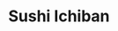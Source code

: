 ---
layout: place
title: "Sushi Ichiban"
permalink: /illinois/champaign/sushi-ichiban.html
stateAbbr: IL
stateName: Illinois
cityName: Champaign
place_id: ChIJm91feD_XDIgRGK707_uqJ-g
photos:
  - name: >-
      places/ChIJm91feD_XDIgRGK707_uqJ-g/photos/AeeoHcLA99EOzz6yqmS7tNHa11I4LANJe_BjOPrxG3ZhYOvX6n1emkt8-oV1fMWbU61sImAUygtXXRIM5Jbehu1rZ_NJG6JBKqMwndzFX3J78UcvXlOTA7eY30IS4GHiwPxY8wqYu6ollLaQvHqpVTS6PYONPjUTZb79V6NwPBk033PB96HOI0v3NglM8kMTF4whU05la8jO-fIjRuAQkiFa9BUWBpHI1YCtlbppbsnfGhDZYJTHZGw-EnSSL3ZR8DMOg7ryZPPIo0VmvkCcXB0Z58Layohb24GKZSebaOb2dphervQ6qsEfZzcVujQyd01EymLwZSVX7Dtye0VbDOgGuRb9pMJ_uMwBJ3x4Abd-imeKqALdGjdmLU30FaJGY0lFxVxZtCmjoTaKcX4tXpqVGKhBhjX_R_15Q2qgYYjbiwvBQP4Q
    widthPx: 4800
    heightPx: 2700
    authorAttributions:
      - displayName: A N
        uri: https://maps.google.com/maps/contrib/102213776552982240876
        photoUri: >-
          https://lh3.googleusercontent.com/a/ACg8ocIBGzl7FbvEuk9MR-tJuiA9ZGINjD_twOdmb1sc_fJsVkXHB1Is=s100-p-k-no-mo
    flagContentUri: >-
      https://www.google.com/local/imagery/report/?cb_client=maps_api_places.places_api&image_key=!1e10!2sCIHM0ogKEICAgID4nJjPsAE&hl=en-US
    googleMapsUri: >-
      https://www.google.com/maps/place//data=!3m4!1e2!3m2!1sCIHM0ogKEICAgID4nJjPsAE!2e10!4m2!3m1!1s0x880cd73f785fdd9b:0xe827aafbeff4ae18
  - name: >-
      places/ChIJm91feD_XDIgRGK707_uqJ-g/photos/AeeoHcLeL-mcizKQcBVGfmdhHxooQNsPPg0SUXNSeu9YA145N3RvO11IgqFMjdrPB6_iAD1l3O1W42dyNpNQCeLHHlyNL4U8dRE7Nw1igi5y2JbTnQxnXSi_ALyi32sb6Ijxqu6IVXBrDLHc3o4ekeNm_Bc9FgBl3NSploE9s57HrD5t13J2HYLW4tUIb_fHI1frgVV8gw6tRQ045-zNGAYCAvb83KXPt_K1fd-8G0m_umT01pGQSVwpT-FMzyq9N7_371kYfyrbRNE45sPCMeXRmX-LAeyAXrQAkMR7Zvvav-Rk6Q
    widthPx: 4000
    heightPx: 1848
    authorAttributions:
      - displayName: Sushi Ichiban
        uri: https://maps.google.com/maps/contrib/116622577073436675201
        photoUri: >-
          https://lh3.googleusercontent.com/a/ACg8ocK7r3FK-PbpZQ-YxpIoQldbIKWnXcwn7CKrJIPN02G59soeQQ=s100-p-k-no-mo
    flagContentUri: >-
      https://www.google.com/local/imagery/report/?cb_client=maps_api_places.places_api&image_key=!1e10!2sAF1QipOomTKdyrhngmlC8lY_RKCSKTIYKIQ25iA9xfTg&hl=en-US
    googleMapsUri: >-
      https://www.google.com/maps/place//data=!3m4!1e2!3m2!1sAF1QipOomTKdyrhngmlC8lY_RKCSKTIYKIQ25iA9xfTg!2e10!4m2!3m1!1s0x880cd73f785fdd9b:0xe827aafbeff4ae18
  - name: >-
      places/ChIJm91feD_XDIgRGK707_uqJ-g/photos/AeeoHcJ0xlU267gSE9bZRYasG2Od086X1XE2UB4RAebOjkDnOyUbTMptbeQ35vVXLO-pBVCgK7BH-56FJYGBkaeVe7y5xMODDpUt4YnikcyzEtJIc05s7RDZM5SRtl5PfygEaJxykXp-vgKfRFlgmRhAogVc7ZklYgSyWmdKQmyqkFKX3f8q9jxNp1UDFlS0XHn8UCQrkGGMBVlUS2LDYL_orBcqe8NEdcddoUWXzkN6zUv_n0uzns3bulJOO9z19JCaHXo2LvOGJTHfnDLdjZ2__9u3vON9Mr_kvDTC3TJ7Na0MeSXmNvcq2_QU2yFTFGfz4p9_sfdN96SDE0mlAXlxuDK-kb6x0XyqPBjbta4h6NAW2mC-sJldmI6APl5QejbvC9VI50jVTnLumnU5e6z0MstrEJs6acjseP0gAtV_CBUf2w
    widthPx: 3328
    heightPx: 2114
    authorAttributions:
      - displayName: Willy
        uri: https://maps.google.com/maps/contrib/101471909180973934178
        photoUri: >-
          https://lh3.googleusercontent.com/a/ACg8ocKbVUqBk9VVlmjr-JDmIZHHo31gG7lr5_uZjr79OtqwzDIKxw=s100-p-k-no-mo
    flagContentUri: >-
      https://www.google.com/local/imagery/report/?cb_client=maps_api_places.places_api&image_key=!1e10!2sCIHM0ogKEICAgIDDsJq-Jw&hl=en-US
    googleMapsUri: >-
      https://www.google.com/maps/place//data=!3m4!1e2!3m2!1sCIHM0ogKEICAgIDDsJq-Jw!2e10!4m2!3m1!1s0x880cd73f785fdd9b:0xe827aafbeff4ae18
  - name: >-
      places/ChIJm91feD_XDIgRGK707_uqJ-g/photos/AeeoHcIYKlPF9LJtY0Kt7Q17ycN01DLhc4VQta3_EPOr2JgAiR83q6TOy95EPzBOJrSTmkGikNFV8-DwZOBdeITlDegXVjlGo0JA1KRliFKvoRtgwUH3nLDDgrqUxUgkTdBk4_D6yC46zBAcd76Dri7awkIuKOiMk4L_HQOUqj43oqx7LlEiG8wKSQ8hR_BkE6abDeFb2VcoQoCBZ-atuVcI4yem4cBq3ohYgwlkKh1XF4mbWouuaW6kdy5H31wwpe0XdHEbE6ythv4eqbiViLdIhhX_omUAqs81HMdgGcQkkUT7tPD6MVemm4s56qtnq8Amr_kA2DzDNxlah2p23GKsFJJeSUJBte927Y8pR2Xkej66B9M07MOasRwOlMqWphGWBW53uJJ3NV6Op_OJvxGb1l7y4XGdDjfG7BKrEDIteR0J_Q
    widthPx: 4032
    heightPx: 3024
    authorAttributions:
      - displayName: Dongkyu Lee
        uri: https://maps.google.com/maps/contrib/108749591843150117278
        photoUri: >-
          https://lh3.googleusercontent.com/a-/ALV-UjWL9y5c5pQrNiCfddE8eDIFWKRA8xLGSG44Dd487Mhpu9Yvsbggpw=s100-p-k-no-mo
    flagContentUri: >-
      https://www.google.com/local/imagery/report/?cb_client=maps_api_places.places_api&image_key=!1e10!2sCIHM0ogKEICAgIDMv8WPMw&hl=en-US
    googleMapsUri: >-
      https://www.google.com/maps/place//data=!3m4!1e2!3m2!1sCIHM0ogKEICAgIDMv8WPMw!2e10!4m2!3m1!1s0x880cd73f785fdd9b:0xe827aafbeff4ae18
  - name: >-
      places/ChIJm91feD_XDIgRGK707_uqJ-g/photos/AeeoHcL46UX8HPaSafxU2w2ZaZLWhEwaO-HM_enruoG0T0qo9lWmp-wqvU9z5ejuwSz8zZ8tHBA-UAx6Vp3s5TRlmFEmaQgrP9ZHnBPP5d92aQanY0eaEku0u4xCmGna24gcDuXwffk3yWx2wzEI9LSW2pQ_NzRlRByYr6tHvqaM9xRNlbuFJQWsiJWzXj7Sp_GI6I7_jpps52uuvGtudShqnpJ9Z2g0YKrWA7Vtu71eY-55pMI5bq4xTJLyp0bLVWL0LnkNdExOLvswoCGCl2P0n_fSYB14HmLiO8OxzlcdPHE1yGdchDfYf-gm4xJkqVGpo-sc5xeerjsK-597qZU_Aoa40MJzGuKmP95OSxrA-DertsP_ZguyjzD1hHjgDAv73jhlAChk5ez_E9iXAAeic0Ek6nZWPlGGB5IItSZqmcQHIQA
    widthPx: 3024
    heightPx: 4032
    authorAttributions:
      - displayName: Ben Nguyen
        uri: https://maps.google.com/maps/contrib/110215965315691814325
        photoUri: >-
          https://lh3.googleusercontent.com/a-/ALV-UjUIT0e9yeLnV_zy5J9yLCBUifTQoIwrPLKeopVNAmbRwRGIzz2z=s100-p-k-no-mo
    flagContentUri: >-
      https://www.google.com/local/imagery/report/?cb_client=maps_api_places.places_api&image_key=!1e10!2sCIHM0ogKEICAgIC2zqCoqgE&hl=en-US
    googleMapsUri: >-
      https://www.google.com/maps/place//data=!3m4!1e2!3m2!1sCIHM0ogKEICAgIC2zqCoqgE!2e10!4m2!3m1!1s0x880cd73f785fdd9b:0xe827aafbeff4ae18
  - name: >-
      places/ChIJm91feD_XDIgRGK707_uqJ-g/photos/AeeoHcJDuiz35Ef-ADcYzZaJbDEXiG0Ro7jBT4RecMCJpChxQlI_LVO1rH2ktz6JcFzvGZ6-AL1Dby_jMVgq8-CGIPsu3zcg5XKbrVd4N8N_0s6cmBtmdm5N0k7m8lbskvnyOl0j-dGrZkvi-7PyLRQnvS1FSnDA5GuKdTya0wEzivmAWHYK669-6p9s6ut8yFJvX9k0stZLNGXzt3Y3tIS_g9DikGu0RYGuCy8aa05IjrkoypziPqqtoNgdHd2J1Ha7sUidswFuMwIrn-h_qydg09amNtVXexH9ogMyiTcyf3iJaRh7vCYN5CCESIWksGWKD0ItV2L59nrkNffWFjrRdqvy_w9dPLQa5k71zCkWR9t6V0Oi9dSNhq0VP3MFF2GUeqip9mkloNB7Dcs-yjdUCV557fNR7gKCoAmVKgGcrqvqWg
    widthPx: 4032
    heightPx: 2268
    authorAttributions:
      - displayName: Michael Ramos
        uri: https://maps.google.com/maps/contrib/118106314830141786865
        photoUri: >-
          https://lh3.googleusercontent.com/a-/ALV-UjWY6JYQUlwMNzyGT24pI7VwJjhzpsCoyz7t9O_76DeUWMu498CLew=s100-p-k-no-mo
    flagContentUri: >-
      https://www.google.com/local/imagery/report/?cb_client=maps_api_places.places_api&image_key=!1e10!2sCIHM0ogKEICAgICK1ueSCg&hl=en-US
    googleMapsUri: >-
      https://www.google.com/maps/place//data=!3m4!1e2!3m2!1sCIHM0ogKEICAgICK1ueSCg!2e10!4m2!3m1!1s0x880cd73f785fdd9b:0xe827aafbeff4ae18
  - name: >-
      places/ChIJm91feD_XDIgRGK707_uqJ-g/photos/AeeoHcL_iKWGm_gl1ltnkFFUIVfaeAoeJ6DgMH9kWUU3AFg89vuOEOuKreCEbeRzlY45g4MYX72CO3i1AuG-LGzYGhnaiwnfbe6NVaqASWwz6cqbB9uhC23W11aMuSuCvtAu6UlSnQYlUqqanm2KFauZdOtmHzuk3_5SM0RqD-UZhMdoOtjgIbweqj-bkTmz-GB_fwU3ycG1lV9JIdnHO-csuANJuKo1Y2gAzR5127PiIDxEKNLMLroZ3ujFvpb96OG_MgTT_9GQGVwM4hGCUK-l6hr0sgTrPF1LkPzQpgbmZLcxI9opkZswlH_2S90ZTEdqElsxHdew4QVGGLQZCiSt0t7TSrJTFFZLtk_7sMfWB-gTHAakCFxwkpzUc46omei417BcGv5PAwat9wsKgt9rHKgTaXYZVrw5PNCm08pWPhJXOw
    widthPx: 4032
    heightPx: 2268
    authorAttributions:
      - displayName: Miguel Fernandez
        uri: https://maps.google.com/maps/contrib/110818697914146054000
        photoUri: >-
          https://lh3.googleusercontent.com/a/ACg8ocLPoZVs8ghUXhJgwMYbRkStq6Gr4tklVyjvLbrqu_s2JN1ghQ=s100-p-k-no-mo
    flagContentUri: >-
      https://www.google.com/local/imagery/report/?cb_client=maps_api_places.places_api&image_key=!1e10!2sCIHM0ogKEICAgIDsmc-2KA&hl=en-US
    googleMapsUri: >-
      https://www.google.com/maps/place//data=!3m4!1e2!3m2!1sCIHM0ogKEICAgIDsmc-2KA!2e10!4m2!3m1!1s0x880cd73f785fdd9b:0xe827aafbeff4ae18
  - name: >-
      places/ChIJm91feD_XDIgRGK707_uqJ-g/photos/AeeoHcLbiddpfDZHyGDaFQwfNbwafZJW0-zK9B_EG5PDtm8Hewo9xsOw4fi7DHv-8IeDPZiUnlhuuBexhhChhf5Jmf640b9Fm1ZnQcOEe7TQdgMOUXkt-E_7YhQSbGnjsUj4DvJcatKk2azhLOPCurQbw1jH9qCoxKZVII5l9wFgDESasrKNo-lXmW7FCl4MEH_IRu2r2f5UVgqrdg0q4PB7SNPEGfHGHHS0Mz8-54s9whRdLIo-u-M0DDla8L__5DgAamxJa19x96nxGh7IThNWRZLdthXHTYgG3D4xSe0eVEiA_99PazP-Nap89UJBAht_j4NEEWRDXzWIQIiw-RlQnqPDBrpDy6fcEJnx394dp-YO8-d_0L2Ksk5AV7CXaIwE9rlMoNxMcghqV4t9QPBsO2MMKJMFg9DtUncNLsf5BgrKJw
    widthPx: 4032
    heightPx: 1960
    authorAttributions:
      - displayName: Edward Greenspan
        uri: https://maps.google.com/maps/contrib/116079702207828246454
        photoUri: >-
          https://lh3.googleusercontent.com/a/ACg8ocIlQBfKJYbHflFLZ_IAkWLNbpv4GKPzdXwgxXjxR96WNwZp9Aw_=s100-p-k-no-mo
    flagContentUri: >-
      https://www.google.com/local/imagery/report/?cb_client=maps_api_places.places_api&image_key=!1e10!2sCIHM0ogKEICAgICKo-CDKQ&hl=en-US
    googleMapsUri: >-
      https://www.google.com/maps/place//data=!3m4!1e2!3m2!1sCIHM0ogKEICAgICKo-CDKQ!2e10!4m2!3m1!1s0x880cd73f785fdd9b:0xe827aafbeff4ae18
  - name: >-
      places/ChIJm91feD_XDIgRGK707_uqJ-g/photos/AeeoHcKt21NGU0S66NCZ7wjZ3j5j02wj-2uM-9qTevjoyIN4slIc9WUz7bZ_SKMv7Rmmh2InsJmw4uJ_s6Ik7RZX0VsRHYM6hqVwyyb4kaqli_g4xTaFaRi9vTH8Qfb0zjOIUxdsbLIQi-682jZnpsl2IicAUZx28n_1b4fN2AJfuaocWzf7z5cyC6CfMY0Iy1bSHe5VkT-CuYnBKvYQSRu0L3q5nmN4dpoDn0HVvQeresdY-cFSvP3aPc3lq9mZDfSYovxxpKhktH2tTpEOUftG8gXuyRkvczvDYnLSkcKKY8AXpkF-rv4XW6rVSRT4S_gvsugWJXYTdZlxk3h_C_Nm1aUdlOmiUVH4Ufr-OlBcsNuDl0mXfNZgY7mdDTwLFYuc_JY1vBWwC0WspAgjpBGm2P4SxCfn-PLqoZVtj36uYO43Hrg
    widthPx: 3000
    heightPx: 4000
    authorAttributions:
      - displayName: Willy
        uri: https://maps.google.com/maps/contrib/101471909180973934178
        photoUri: >-
          https://lh3.googleusercontent.com/a/ACg8ocKbVUqBk9VVlmjr-JDmIZHHo31gG7lr5_uZjr79OtqwzDIKxw=s100-p-k-no-mo
    flagContentUri: >-
      https://www.google.com/local/imagery/report/?cb_client=maps_api_places.places_api&image_key=!1e10!2sCIHM0ogKEICAgIDDsJq-xwE&hl=en-US
    googleMapsUri: >-
      https://www.google.com/maps/place//data=!3m4!1e2!3m2!1sCIHM0ogKEICAgIDDsJq-xwE!2e10!4m2!3m1!1s0x880cd73f785fdd9b:0xe827aafbeff4ae18
  - name: >-
      places/ChIJm91feD_XDIgRGK707_uqJ-g/photos/AeeoHcLeUZSnrQepJZ2Fr2aotz_3as16GiwtQiFCEtxqoPy1GFPZ-rn-_4KYXCOpfy141ylwKUijiQStrvjC6nlHmlwKIfKQ3nszscClTMZP8aTYHqoNv17GspoosjVErqwwM1TRtLzs4BhebnPVywojOdr1pj_cVRBV-sdM24yUqfAvoM-iHXzNZDwJjifJFCa9ESFcmtPnEy3QlXsVOkxhxuDVb2tseHS118_ZxdeKw2VlYJl5qUQPKME_RZdj4KN99FiprcAbQVd65vbhYbM664lrCl1Louq28ZHTF185PVi5NdGQRf3rX03Q78HgqvDVb_HuALY54hWgTKkm8-3JWQjXaHPKqzAQL9Fz1kFxznDq0TlRYk8BJLvli_3TzZjYwE6pAegcp2_uKWa6UNK1Fm7vpw7Bf5ICHWofCO1BMmq4RA
    widthPx: 3264
    heightPx: 4352
    authorAttributions:
      - displayName: Aditi Partap
        uri: https://maps.google.com/maps/contrib/101898271733736383074
        photoUri: >-
          https://lh3.googleusercontent.com/a/ACg8ocJxO6W-MwZnoLmDfK0qKeFJ-xmovnH9H7HVTSQWTszBfDcnfQ=s100-p-k-no-mo
    flagContentUri: >-
      https://www.google.com/local/imagery/report/?cb_client=maps_api_places.places_api&image_key=!1e10!2sCIHM0ogKEICAgID836Ssfw&hl=en-US
    googleMapsUri: >-
      https://www.google.com/maps/place//data=!3m4!1e2!3m2!1sCIHM0ogKEICAgID836Ssfw!2e10!4m2!3m1!1s0x880cd73f785fdd9b:0xe827aafbeff4ae18
address: 619 S Wright St, Champaign, IL 61820, USA
street: 619 S Wright St
city: Champaign
state: IL
zip: '61820'
country: USA
neighborhood: Campustown
latitude: '40.110791'
longitude: '-88.229048'
accessibility_options:
  wheelchairAccessibleEntrance: true
  wheelchairAccessibleSeating: true
business_status: OPERATIONAL
name: Sushi Ichiban
google_maps_links:
  directionsUri: >-
    https://www.google.com/maps/dir//''/data=!4m7!4m6!1m1!4e2!1m2!1m1!1s0x880cd73f785fdd9b:0xe827aafbeff4ae18!3e0
  placeUri: https://maps.google.com/?cid=16728527339930299928
  writeAReviewUri: >-
    https://www.google.com/maps/place//data=!4m3!3m2!1s0x880cd73f785fdd9b:0xe827aafbeff4ae18!12e1
  reviewsUri: >-
    https://www.google.com/maps/place//data=!4m4!3m3!1s0x880cd73f785fdd9b:0xe827aafbeff4ae18!9m1!1b1
  photosUri: >-
    https://www.google.com/maps/place//data=!4m3!3m2!1s0x880cd73f785fdd9b:0xe827aafbeff4ae18!10e5
primary_type: Sushi Restaurant
opening_hours:
  regular: null
  current: null
secondary_opening_hours:
  regular:
    weekdayDescriptions: null
    type: null
  current:
    weekdayDescriptions: null
    type: null
phone: (217) 954-0493
price_level: PRICE_LEVEL_INEXPENSIVE
price_range: $10 &ndash; $20
rating: '3.9'
rating_count: 407
website: https://www.sushiichiban.net/
description: >-
  Simple counter-serve place for sushi & Japanese basics like noodle soups &
  teriyaki dishes.
reviews:
  - name: >-
      places/ChIJm91feD_XDIgRGK707_uqJ-g/reviews/ChZDSUhNMG9nS0VJQ0FnTURRa2RMclRnEAE
    relativePublishTimeDescription: a month ago
    rating: 5
    text:
      text: >-
        High-quality food at a reasonable price. Very thorough and honest
        communication. Helped me choose the menu. Offered a free water bottle
        per order. Nice environment, though not very spacious. Will definitely
        go back again and hope they continue maintaining the quality of the
        food.
      languageCode: en
    originalText:
      text: >-
        High-quality food at a reasonable price. Very thorough and honest
        communication. Helped me choose the menu. Offered a free water bottle
        per order. Nice environment, though not very spacious. Will definitely
        go back again and hope they continue maintaining the quality of the
        food.
      languageCode: en
    authorAttribution:
      displayName: Raihan Rahman
      uri: https://www.google.com/maps/contrib/111880849918379662819/reviews
      photoUri: >-
        https://lh3.googleusercontent.com/a-/ALV-UjW587Z60N4OvGQGTxZc4yYiBibL10BTpswo8stFkEX9yY0LfS5Y=s128-c0x00000000-cc-rp-mo
    publishTime: '2025-03-11T16:23:23.143147Z'
    flagContentUri: >-
      https://www.google.com/local/review/rap/report?postId=ChZDSUhNMG9nS0VJQ0FnTURRa2RMclRnEAE&d=17924085&t=1
    googleMapsUri: >-
      https://www.google.com/maps/reviews/data=!4m6!14m5!1m4!2m3!1sChZDSUhNMG9nS0VJQ0FnTURRa2RMclRnEAE!2m1!1s0x880cd73f785fdd9b:0xe827aafbeff4ae18
  - name: >-
      places/ChIJm91feD_XDIgRGK707_uqJ-g/reviews/ChZDSUhNMG9nS0VJQ0FnTUNJaXRMMkdREAE
    relativePublishTimeDescription: a week ago
    rating: 1
    text:
      text: >-
        Absolutely a FRAUD. Would NOT recommend  this restaurant to anyone who
        wants to try real sushi or simply wants some fresh food.

        The first time I came here last year, ingredients in sushi had a really
        weird rotten smell. The crab stick in sushi didn’t look fresh and had a
        bad and stinky smell.


        My friends invited me to this restaurant this year, so I gave this
        restaurant a second chance and decided to try something other than
        sushi. I ordered their spicy beef noodle.

        Guess what? It tastes EXACTLY the same as SHIN INSTANT NOODLE, which
        costs $1.5 in a grocery store. They did add some beef, sauces, and one
        egg into the noodle, but it doesn’t make any sense to sell it more than
        TEN TIMES the price. It’s not worth it at all.
      languageCode: en
    originalText:
      text: >-
        Absolutely a FRAUD. Would NOT recommend  this restaurant to anyone who
        wants to try real sushi or simply wants some fresh food.

        The first time I came here last year, ingredients in sushi had a really
        weird rotten smell. The crab stick in sushi didn’t look fresh and had a
        bad and stinky smell.


        My friends invited me to this restaurant this year, so I gave this
        restaurant a second chance and decided to try something other than
        sushi. I ordered their spicy beef noodle.

        Guess what? It tastes EXACTLY the same as SHIN INSTANT NOODLE, which
        costs $1.5 in a grocery store. They did add some beef, sauces, and one
        egg into the noodle, but it doesn’t make any sense to sell it more than
        TEN TIMES the price. It’s not worth it at all.
      languageCode: en
    authorAttribution:
      displayName: Vanessa Stewart
      uri: https://www.google.com/maps/contrib/115978114331530513676/reviews
      photoUri: >-
        https://lh3.googleusercontent.com/a/ACg8ocLd1pwLDjtuIGVPN2D5q88rphKHSpBQIKfpo2_lP5Z-pRMFIjA=s128-c0x00000000-cc-rp-mo
    publishTime: '2025-04-01T00:09:52.698320Z'
    flagContentUri: >-
      https://www.google.com/local/review/rap/report?postId=ChZDSUhNMG9nS0VJQ0FnTUNJaXRMMkdREAE&d=17924085&t=1
    googleMapsUri: >-
      https://www.google.com/maps/reviews/data=!4m6!14m5!1m4!2m3!1sChZDSUhNMG9nS0VJQ0FnTUNJaXRMMkdREAE!2m1!1s0x880cd73f785fdd9b:0xe827aafbeff4ae18
  - name: >-
      places/ChIJm91feD_XDIgRGK707_uqJ-g/reviews/ChZDSUhNMG9nS0VJQ0FnSURobkxqV1p3EAE
    relativePublishTimeDescription: a month ago
    rating: 1
    text:
      text: >-
        I went here for my birthday dinner yesterday. The food was delicious and
        amazing. I got some sushi! Upon paying, me and my friends paid for
        drinks. We didn’t know we had paid for a canned drink over a bottled
        drink and the owner/manager was yelling at us and being aggressive that
        we grabbed a bottled drink (that was 20 cents more expensive) and we had
        offered to pay the difference and he just continued causing a scene. I’d
        go back for the food, 100% but the manager needs therapy.


        (Check his reply for a sorry excuse over pocket change and a fault ON
        HIM)


        Owner now replies again and tries to justify his employee making a
        simple mistake and not clarifying prices of drinks. AGAIN, I offered to
        pay the small difference of POCKETCHANGE for my drink and owner still
        made a scene yelling at me in his restaurant.
      languageCode: en
    originalText:
      text: >-
        I went here for my birthday dinner yesterday. The food was delicious and
        amazing. I got some sushi! Upon paying, me and my friends paid for
        drinks. We didn’t know we had paid for a canned drink over a bottled
        drink and the owner/manager was yelling at us and being aggressive that
        we grabbed a bottled drink (that was 20 cents more expensive) and we had
        offered to pay the difference and he just continued causing a scene. I’d
        go back for the food, 100% but the manager needs therapy.


        (Check his reply for a sorry excuse over pocket change and a fault ON
        HIM)


        Owner now replies again and tries to justify his employee making a
        simple mistake and not clarifying prices of drinks. AGAIN, I offered to
        pay the small difference of POCKETCHANGE for my drink and owner still
        made a scene yelling at me in his restaurant.
      languageCode: en
    authorAttribution:
      displayName: a
      uri: https://www.google.com/maps/contrib/116499193601360660927/reviews
      photoUri: >-
        https://lh3.googleusercontent.com/a/ACg8ocJTh7tOv88CXG2KGX0PMkx4YgT9FapzMxCo8uKo9vXF0w97lQ=s128-c0x00000000-cc-rp-mo
    publishTime: '2025-02-13T18:48:38.328855Z'
    flagContentUri: >-
      https://www.google.com/local/review/rap/report?postId=ChZDSUhNMG9nS0VJQ0FnSURobkxqV1p3EAE&d=17924085&t=1
    googleMapsUri: >-
      https://www.google.com/maps/reviews/data=!4m6!14m5!1m4!2m3!1sChZDSUhNMG9nS0VJQ0FnSURobkxqV1p3EAE!2m1!1s0x880cd73f785fdd9b:0xe827aafbeff4ae18
  - name: >-
      places/ChIJm91feD_XDIgRGK707_uqJ-g/reviews/ChdDSUhNMG9nS0VJQ0FnTUNRdnZiSnNnRRAB
    relativePublishTimeDescription: a month ago
    rating: 5
    text:
      text: >-
        It's my favorite restaurant on campus, I come by every single week. The
        2 and 3 roll deals are wonderful. My favorite rolls are the Palatine,
        spicy tuna, and boston roll. I always come for tonkotsu ramen when I am
        sick, and grilled saba or chicken teriyaki when I am hungry. Location is
        good and owners are nice. One time I got a wrong order and the owner
        quickly corrected it and even gave me an additional roll to take home. I
        hope this place never goes down ^_^
      languageCode: en
    originalText:
      text: >-
        It's my favorite restaurant on campus, I come by every single week. The
        2 and 3 roll deals are wonderful. My favorite rolls are the Palatine,
        spicy tuna, and boston roll. I always come for tonkotsu ramen when I am
        sick, and grilled saba or chicken teriyaki when I am hungry. Location is
        good and owners are nice. One time I got a wrong order and the owner
        quickly corrected it and even gave me an additional roll to take home. I
        hope this place never goes down ^_^
      languageCode: en
    authorAttribution:
      displayName: R. Talagadadeevi
      uri: https://www.google.com/maps/contrib/100293916779339653782/reviews
      photoUri: >-
        https://lh3.googleusercontent.com/a-/ALV-UjWaGMiVwHWknVa5TlY2L5XXtY9ckhnfVwybg-znQC6mES7ki10p=s128-c0x00000000-cc-rp-mo
    publishTime: '2025-03-04T17:40:07.669476Z'
    flagContentUri: >-
      https://www.google.com/local/review/rap/report?postId=ChdDSUhNMG9nS0VJQ0FnTUNRdnZiSnNnRRAB&d=17924085&t=1
    googleMapsUri: >-
      https://www.google.com/maps/reviews/data=!4m6!14m5!1m4!2m3!1sChdDSUhNMG9nS0VJQ0FnTUNRdnZiSnNnRRAB!2m1!1s0x880cd73f785fdd9b:0xe827aafbeff4ae18
  - name: >-
      places/ChIJm91feD_XDIgRGK707_uqJ-g/reviews/ChZDSUhNMG9nS0VJQ0FnTUNncUxUV0hnEAE
    relativePublishTimeDescription: a month ago
    rating: 1
    text:
      text: >-
        Owner was aggressive from his employees failure to mention prices, I saw
        another review stating owner was yelling at them over a mistagged drink
        that cost a measly .25 cents difference. Never coming back again. Not
        even for the food. Owner needs to grow up.
      languageCode: en
    originalText:
      text: >-
        Owner was aggressive from his employees failure to mention prices, I saw
        another review stating owner was yelling at them over a mistagged drink
        that cost a measly .25 cents difference. Never coming back again. Not
        even for the food. Owner needs to grow up.
      languageCode: en
    authorAttribution:
      displayName: Nick
      uri: https://www.google.com/maps/contrib/102477397948382699463/reviews
      photoUri: >-
        https://lh3.googleusercontent.com/a/ACg8ocIr5cQ2EHRXnJgbV52MtGEldFl3GnwT9TXP-n4QO6tVztdJyA=s128-c0x00000000-cc-rp-mo
    publishTime: '2025-02-13T18:51:06.197319Z'
    flagContentUri: >-
      https://www.google.com/local/review/rap/report?postId=ChZDSUhNMG9nS0VJQ0FnTUNncUxUV0hnEAE&d=17924085&t=1
    googleMapsUri: >-
      https://www.google.com/maps/reviews/data=!4m6!14m5!1m4!2m3!1sChZDSUhNMG9nS0VJQ0FnTUNncUxUV0hnEAE!2m1!1s0x880cd73f785fdd9b:0xe827aafbeff4ae18
parking_options:
  paidParkingLot: true
  paidStreetParking: true
  valetParking: false
payment_options:
  acceptsCreditCards: true
  acceptsDebitCards: true
  acceptsCashOnly: false
  acceptsNfc: true
allow_dogs: null
curbside_pickup: null
delivery: null
dine_in: true
good_for_children: true
good_for_groups: true
good_for_sports: false
live_music: false
menu_for_children: false
outdoor_seating: false
reservable: true
restroom: true
serves_beer: false
serves_breakfast: false
serves_brunch: false
serves_cocktails: false
serves_coffee: false
serves_dinner: true
serves_dessert: true
serves_lunch: true
serves_vegetarian_food: true
serves_wine: false
takeout: true

---